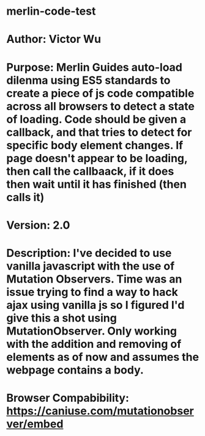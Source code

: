 # merlin-code-test
# Author: Victor Wu
# Purpose: Merlin Guides auto-load dilenma using ES5 standards to create a piece of js code compatible across all browsers to detect a state of loading. Code should be given a callback, and that tries to detect for specific body element changes. If page doesn't appear to be loading, then call the callbaack, if it does then wait until it has finished (then calls it)
# Version: 2.0
# Description: I've decided to use vanilla javascript with the use of Mutation Observers. Time was an issue trying to find a way to hack ajax using vanilla js so I figured I'd give this a shot using MutationObserver. Only working with the addition and removing of elements as of now and assumes the webpage contains a body.
# Browser Compabibility: https://caniuse.com/mutationobserver/embed
